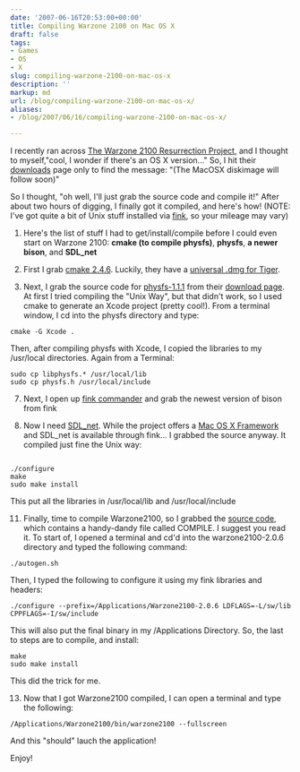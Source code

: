 ```yaml
---
date: '2007-06-16T20:53:00+00:00'
title: Compiling Warzone 2100 on Mac OS X
draft: false
tags:
- Games
- OS
- X
slug: compiling-warzone-2100-on-mac-os-x
description: ''
markup: md
url: /blog/compiling-warzone-2100-on-mac-os-x/
aliases:
- /blog/2007/06/16/compiling-warzone-2100-on-mac-os-x/

---
```


I recently ran across [The Warzone 2100 Resurrection Project](http://wz2100.net/), and I thought to myself,"cool, I wonder if there's an OS X version..." So, I hit their [downloads](http://wz2100.net/downloads.html) page only to find the message: "(The MacOSX diskimage will follow soon)"  
  
So I thought, "oh well, I'll just grab the source code and compile it!" After about two hours of digging, I finally got it compiled, and here's how! (NOTE: I've got quite a bit of Unix stuff installed via [fink](http://finkproject.org/), so your mileage may vary)  
  
1. Here's the list of stuff I had to get/install/compile before I could even start on Warzone 2100: **cmake (to compile physfs)**, **physfs**, **a newer bison**, and **SDL\_net**
  
3. First I grab [cmake 2.4.6](http://cmake.org). Luckily, they have a [universal .dmg for Tiger](http://cmake.org/HTML/Download.html).
  
5. Next, I grab the source code for [physfs-1.1.1](http://icculus.org/physfs/) from their [download page](http://icculus.org/physfs/downloads/). At first I tried compiling the "Unix Way", but that didn't work, so I used cmake to generate an Xcode project (pretty cool!). From a terminal window, I cd into the physfs directory and type:  

```
cmake -G Xcode .
```
  
Then, after compiling physfs with Xcode, I copied the libraries to my /usr/local directories. Again from a Terminal:  

```
sudo cp libphysfs.* /usr/local/lib  
sudo cp physfs.h /usr/local/include
```
  
7. Next, I open up [fink commander](http://finkcommander.sourceforge.net/) and grab the newest version of bison from fink
  
9. Now I need [SDL\_net](http://www.libsdl.org/projects/SDL_net/). While the project offers a [Mac OS X Framework](http://www.libsdl.org/projects/SDL_net/release/SDL_net-1.2.6.dmg) and SDL\_net is available through fink... I grabbed the source anyway. It compiled just fine the Unix way:
```
  
./configure  
make  
sudo make install
```
  
This put all the libraries in /usr/local/lib and /usr/local/include
  
11. Finally, time to compile Warzone2100, so I grabbed the [source code](http://wz2100.net/downloads.html), which contains a handy-dandy file called COMPILE. I suggest you read it. To start of, I opened a terminal and cd'd into the warzone2100-2.0.6 directory and typed the following command:
```
./autogen.sh
```
  
Then, I typed the following to configure it using my fink libraries and headers:  

```
./configure --prefix=/Applications/Warzone2100-2.0.6 LDFLAGS=-L/sw/lib CPPFLAGS=-I/sw/include
```
   
This will also put the final binary in my /Applications Directory. So, the last to steps are to compile, and install:
```
make  
sudo make install
```
This did the trick for me.
  
13. Now that I got Warzone2100 compiled, I can open a terminal and type the following:  

```
/Applications/Warzone2100/bin/warzone2100 --fullscreen
```
  
And this "should" lauch the application!

Enjoy!